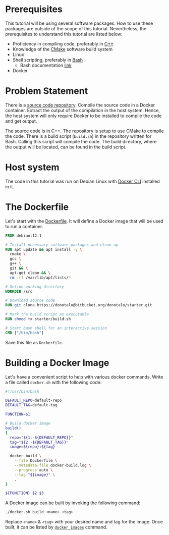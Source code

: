 # Prerequisites

This tutorial will be using several software packages. How to use these packages are outside of the scope of this tutorial. Nevertheless, the prerequisites to understand this tutorial are listed below:

- Proficiency in compiling code, preferably in [C++](https://isocpp.org/)
- Knowledge of the [CMake](https://cmake.org/) software build system
- Linux
- Shell scripting, preferably in [Bash](https://www.gnu.org/software/bash/)
  - Bash documentation [link](https://www.gnu.org/software/bash/manual/bash.html)
- Docker

# Problem Statement

There is a [source code repository](https://bitbucket.org/donotalo/starter/). Compile the source code in a Docker container. Extract the output of the compilation in the host system. Hence, the host system will only require Docker to be installed to compile the code and get output.

The source code is in C++. The repository is setup to use CMake to compile the code. There is a build script (`build.sh`) in the repository written for Bash. Calling this script will compile the code. The build directory, where the output will be located, can be found in the build script.

# Host system

The code in this tutorial was run on Debian Linux with [Docker CLI](https://docs.docker.com/engine/install/) installed in it.

# The Dockerfile

Let's start with the [Dockerfile](https://docs.docker.com/engine/reference/builder/). It will define a Docker image that will be used to run a container.

```Dockerfile
FROM debian:12.1

# Install necessary software packages and clean up
RUN apt update && apt install -y \
  cmake \
  gcc \
  g++ \
  git && \
  apt-get clean && \
  rm -rf /var/lib/apt/lists/*

# Define working directory
WORKDIR /src

# Download source code
RUN git clone https://donotalo@bitbucket.org/donotalo/starter.git

# Mark the build script as executable
RUN chmod +x starter/build.sh

# Start bash shell for an interactive session
CMD ["/bin/bash"]
```

Save this file as `Dockerfile`.

# Building a Docker Image

Let's have a convenient script to help with various docker commands. Write a file called `docker.sh` with the following code:

```bash
#!/usr/bin/bash

DEFAULT_REPO=default-repo
DEFAULT_TAG=default-tag

FUNCTION=$1

# Build docker image
build()
{
  repo="${1:-${DEFAULT_REPO}}"
  tag="${2:-${DEFAULT_TAG}}"
  image=${repo}:${tag}

  docker build \
    --file Dockerfile \
    --metadata-file docker-build.log \
    --progress auto \
    --tag "${image}" \
    .
}

${FUNCTION} $2 $3
```

A Docker image can be built by invoking the following command:
```bash
./docker.sh build <name> <tag>
```
Replace `<name>` & `<tag>` with your desired name and tag for the image. Once built, it can be listed by [`docker images`](https://docs.docker.com/engine/reference/commandline/images/) command.
